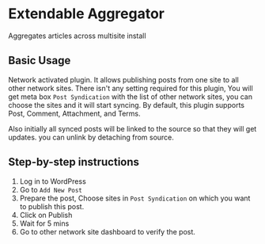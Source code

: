# Extendable Aggregator
Aggregates articles across multisite install

## Basic Usage
Network activated plugin. It allows publishing posts from one site to all other network sites. There isn't any setting required for this plugin, You will get meta box `Post Syndication` with the list of other network sites, you can choose the sites and it will start syncing. By default, this plugin supports Post, Comment, Attachment, and Terms. 

Also initially all synced posts will be linked to the source so that they will get updates. you can unlink by detaching from source.

## Step-by-step instructions
1. Log in to WordPress
1. Go to `Add New Post`
1. Prepare the post, Choose sites in `Post Syndication` on which you want to publish this post.
1. Click on Publish
1. Wait for 5 mins
1. Go to other network site dashboard to verify the post.
